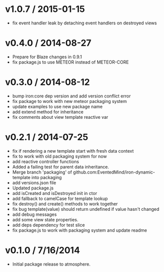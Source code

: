 v1.0.7 / 2015-01-15
==================
  * fix event handler leak by detaching event handlers on destroyed views

v0.4.0 / 2014-08-27
==================
  * Prepare for Blaze changes in 0.9.1
  * fix package.js to use METEOR instead of METEOR-CORE

v0.3.0 / 2014-08-12
==================
  * bump iron:core dep version and add version conflict error
  * fix package to work with new meteor packaging system
  * update examples to use new package name
  * add extend method for inheritance
  * fix comments about view template reactive var

v0.2.1 / 2014-07-25
==================
  * fix if rendering a new template start with fresh data context
  * fix to work with old packaging system for now
  * add reactive controller functions
  * Added a failing test for parent data inheritance.
  * Merge branch 'packaging' of github.com:EventedMind/iron-dynamic-template into packaging
  * add versions.json file
  * Updated package.js
  * add isCreated and isDestroyed init in ctor
  * add fallback to camelCase for template lookup
  * fix destroy() and create() methods to work together
  * fix bug template(value) should return undefined if value hasn't changed
  * add debug messages
  * add some view state properties.
  * add deps dependency for test slice
  * fix package.js to work with packaging system and update readme

v0.1.0 / 7/16/2014
==================
  * Initial package release to atmosphere.
